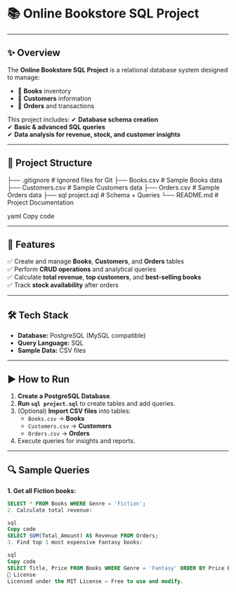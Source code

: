 # 📚 Online Bookstore SQL Project

---

## ✨ Overview
The **Online Bookstore SQL Project** is a relational database system designed to manage:
- 📖 **Books** inventory  
- 👤 **Customers** information  
- 🛒 **Orders** and transactions  

This project includes:
✔ **Database schema creation**  
✔ **Basic & advanced SQL queries**  
✔ **Data analysis for revenue, stock, and customer insights**  

---

## 📂 Project Structure
├── .gitignore # Ignored files for Git
├── Books.csv # Sample Books data
├── Customers.csv # Sample Customers data
├── Orders.csv # Sample Orders data
├── sql project.sql # Schema + Queries
└── README.md # Project Documentation

yaml
Copy code

---

## 🚀 Features
✅ Create and manage **Books**, **Customers**, and **Orders** tables  
✅ Perform **CRUD operations** and analytical queries  
✅ Calculate **total revenue**, **top customers**, and **best-selling books**  
✅ Track **stock availability** after orders  

---

## 🛠 Tech Stack
- **Database:** PostgreSQL (MySQL compatible)
- **Query Language:** SQL
- **Sample Data:** CSV files

---

## ▶️ How to Run
1. **Create a PostgreSQL Database**.
2. **Run `sql project.sql`** to create tables and add queries.
3. (Optional) **Import CSV files** into tables:
   - `Books.csv` → **Books**
   - `Customers.csv` → **Customers**
   - `Orders.csv` → **Orders**
4. Execute queries for insights and reports.

---

## 🔍 Sample Queries
**1. Get all Fiction books:**
```sql
SELECT * FROM Books WHERE Genre = 'Fiction';
2. Calculate total revenue:

sql
Copy code
SELECT SUM(Total_Amount) AS Revenue FROM Orders;
3. Find top 3 most expensive Fantasy books:

sql
Copy code
SELECT Title, Price FROM Books WHERE Genre = 'Fantasy' ORDER BY Price DESC LIMIT 3;
📜 License
Licensed under the MIT License – Free to use and modify.

